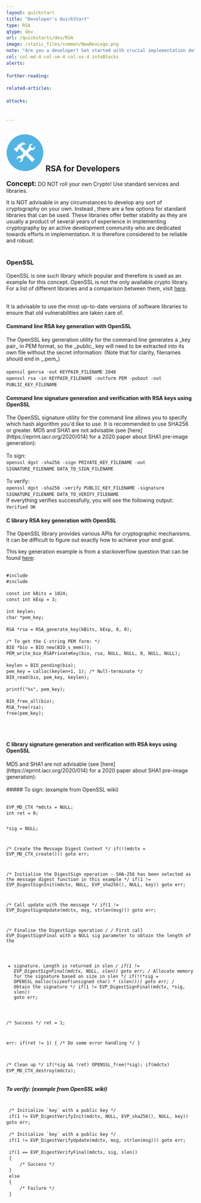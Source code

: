 ```yaml
---
layout: quickstart
title: "Developer's QuickStart"
type: RSA
qtype: dev
url: /quickstarts/dev/RSA
image: /static_files/common/NewDevLogo.png
note: "Are you a developer? Get started with crucial implementation details above."
col: col-md-4 col-sm-4 col-xs-4 infoBlocks
alerts:

further-reading:

related-articles:

attacks:


---
```

<h2> <img src="/static_files/common/implementation.png " style="width:100px;height:100px;" /> RSA for Developers</h2>

<font size="4"><strong>Concept:</strong></font>  DO NOT roll your own Crypto! Use standard services and libraries. <br />

It is NOT advisable in any circumstances to develop any sort of cryptography on your own. Instead , there are a few options for standard libraries that can be used.
These libraries offer better stability as they are usually a product of several years of experience in implementing cryptography by an active development community who are
dedicated towards efforts in implementation. It is therefore considered to be reliable and robust. <br /> <br />

<h3>OpenSSL</h3>
OpenSSL is one such library which popular and therefore is used as an example for this concept.
OpenSSL is not the only available crypto library. For a list of different libraries and a comparison
between them, visit <a href="https://en.wikipedia.org/wiki/Comparison_of_cryptography_libraries">here</a>.
<br /> <br />

It is advisable to use the most up-to-date versions of software libraries to ensure that old vulnerabilities are taken care of.
<br />

<h4>Command line RSA key generation with OpenSSL</h4>
The OpenSSL key generation utility for the command line generates a _key pair_ in PEM format, so the _public_ key will need to be extracted into its own file without the secret information:
(Note that for clarity, filenames should end in _.pem_)
<br><br><code>openssl genrsa -out KEYPAIR_FILENAME 2048</code>
<br><code>openssl rsa -in KEYPAIR_FILENAME -outform PEM -pubout -out PUBLIC_KEY_FILENAME</code>

<h4>Command line signature generation and verification with RSA keys using OpenSSL</h4>
The OpenSSL signature utility for the command line allows you to specify which hash algorithm you'd like to use. It is recommended to use SHA256 or greater. MD5 and SHA1 are not advisable (see [here](https://eprint.iacr.org/2020/014) for a 2020 paper about SHA1 pre-image generation):
<br><br>
To sign:<br><code>openssl dgst -sha256 -sign PRIVATE_KEY_FILENAME -out SIGNATURE_FILENAME DATA_TO_SIGN_FILENAME</code>
<br><br>
To verify:<br>
<code>openssl dgst -sha256 -verify PUBLIC_KEY_FILENAME -signature SIGNATURE_FILENAME DATA_TO_VERIFY_FILENAME</code>
<br>If everything verifies successfully, you will see the following output:<br><code>Verified OK</code><br>

<h4>C library RSA key generation with OpenSSL</h4>
The OpenSSL library provides various APIs for cryptographic mechanisms. It can be difficult to figure out exactly how to achieve your end goal.

This key generation example is from a stackoverflow question that can be found [here](https://stackoverflow.com/a/6231683):
<br>
<pre>
<code class="c">
#include <openssl/rsa.h>
#include <openssl/pem.h>

const int kBits = 1024;
const int kExp = 3;

int keylen;
char *pem_key;

RSA *rsa = RSA_generate_key(kBits, kExp, 0, 0);

/* To get the C-string PEM form: */
BIO *bio = BIO_new(BIO_s_mem());
PEM_write_bio_RSAPrivateKey(bio, rsa, NULL, NULL, 0, NULL, NULL);

keylen = BIO_pending(bio);
pem_key = calloc(keylen+1, 1); /* Null-terminate */
BIO_read(bio, pem_key, keylen);

printf("%s", pem_key);

BIO_free_all(bio);
RSA_free(rsa);
free(pem_key);
</code>
</pre>

<br>
<h4>C library signature generation and verification with RSA keys using OpenSSL</h4>
MD5 and SHA1 are not advisable (see [here](https://eprint.iacr.org/2020/014) for a 2020 paper about SHA1 pre-image generation):
<br>
<br>
##### To sign: (example from OpenSSL wiki)
<pre>
<code class="c">
EVP_MD_CTX *mdctx = NULL;
int ret = 0;

*sig = NULL;

/* Create the Message Digest Context */
if(!(mdctx = EVP_MD_CTX_create())) goto err;

/* Initialise the DigestSign operation - SHA-256 has been selected as the message digest function in this example */
 if(1 != EVP_DigestSignInit(mdctx, NULL, EVP_sha256(), NULL, key)) goto err;

 /* Call update with the message */
 if(1 != EVP_DigestSignUpdate(mdctx, msg, strlen(msg))) goto err;

 /* Finalise the DigestSign operation */
 /* First call EVP_DigestSignFinal with a NULL sig parameter to obtain the length of the
  * signature. Length is returned in slen */
 if(1 != EVP_DigestSignFinal(mdctx, NULL, slen)) goto err;
 /* Allocate memory for the signature based on size in slen */
 if(!(*sig = OPENSSL_malloc(sizeof(unsigned char) * (*slen)))) goto err;
 /* Obtain the signature */
 if(1 != EVP_DigestSignFinal(mdctx, *sig, slen)) goto err;

 /* Success */
 ret = 1;

 err:
 if(ret != 1)
 {
   /* Do some error handling */
 }

 /* Clean up */
 if(*sig && !ret) OPENSSL_free(*sig);
 if(mdctx) EVP_MD_CTX_destroy(mdctx);
 </code></pre>

##### To verify: (example from OpenSSL wiki)
 <pre>
 <code class="c">
 /* Initialize `key` with a public key */
 if(1 != EVP_DigestVerifyInit(mdctx, NULL, EVP_sha256(), NULL, key)) goto err;

 /* Initialize `key` with a public key */
 if(1 != EVP_DigestVerifyUpdate(mdctx, msg, strlen(msg))) goto err;

 if(1 == EVP_DigestVerifyFinal(mdctx, sig, slen))
 {
     /* Success */
 }
 else
 {
     /* Failure */
 }
 </code>
 </pre>
